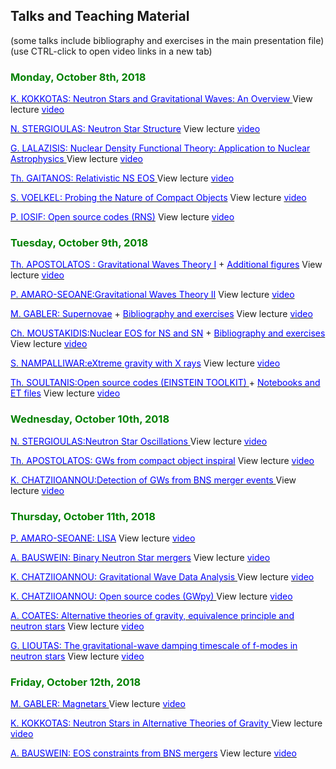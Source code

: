 ## Talks and Teaching Material

(some talks include bibliography and exercises in the main presentation file)
(use CTRL-click to open video links in a new tab)

### <span style="color:green">Monday, October 8th, 2018</span>

[<span style="color:blue">K. KOKKOTAS: Neutron Stars and Gravitational Waves: An Overview </span>](https://github.com/niksterg/gw_summer2018/raw/master/Kokkotas-1.pdf) View lecture [<span style="color:blue">video</span>](http://www.astro.auth.gr/summer2018/videos/08_Helas_Astro_BKP_Auth_01.html)

[<span style="color:blue">N. STERGIOULAS: Neutron Star Structure</span>](https://github.com/niksterg/gw_summer2018/raw/master/Stergioulas-1.pdf) View lecture [<span style="color:blue">video</span>](http://www.astro.auth.gr/summer2018/videos/08_Helas_Astro_BKP_Auth_02.html)


[<span style="color:blue">G. LALAZISIS: Nuclear Density Functional Theory: Application to Nuclear Astrophysics </span>](https://github.com/niksterg/gw_summer2018/raw/master/Lalazisis.pdf) View lecture [<span style="color:blue">video</span>](http://www.astro.auth.gr/summer2018/videos/08_Helas_Astro_BKP_Auth_03.html)


[<span style="color:blue">Th. GAITANOS: Relativistic NS EOS </span>](https://github.com/niksterg/gw_summer2018/raw/master/Gaitanos.pdf) View lecture [<span style="color:blue">video</span>](http://www.astro.auth.gr/summer2018/videos/08_Helas_Astro_Asteroskopeio_Auth_01.html)


[<span style="color:blue">S. VOELKEL: Probing the Nature of Compact Objects</span>](https://github.com/niksterg/gw_summer2018/raw/master/Voelkel.pdf) View lecture [<span style="color:blue">video</span>](http://www.astro.auth.gr/summer2018/videos/08_Helas_Astro_Asteroskopeio_Auth_02.html)


[<span style="color:blue">P. IOSIF: Open source codes (RNS)</span>](https://github.com/niksterg/gw_summer2018/raw/master/Iosif.pdf) View lecture [<span style="color:blue">video</span>](http://www.astro.auth.gr/summer2018/videos/08_Helas_Astro_Asteroskopeio_Auth_03.html)


### <span style="color:green">Tuesday, October 9th, 2018</span>

[<span style="color:blue">Th. APOSTOLATOS : Gravitational Waves Theory I</span>](https://github.com/niksterg/gw_summer2018/raw/master/Apostolatos-1.pdf) + [<span style="color:blue">Additional figures</span>](https://github.com/niksterg/gw_summer2018/raw/master/Apostolatos-1b.pdf) View lecture [<span style="color:blue">video</span>](http://www.astro.auth.gr/summer2018/videos/09_Helas_Astro_BKP_Auth_01.html)


[<span style="color:blue">P. AMARO-SEOANE:Gravitational Waves Theory II</span>](https://github.com/niksterg/gw_summer2018/raw/master/Amaro-Seoane-1.pdf) View lecture [<span style="color:blue">video</span>](http://www.astro.auth.gr/summer2018/videos/09_Helas_Astro_BKP_Auth_02.html)


[<span style="color:blue">M. GABLER: Supernovae</span>](https://github.com/niksterg/gw_summer2018/raw/master/Gabler-1.pdf) + [<span style="color:blue">Bibliography and exercises</span>](https://github.com/niksterg/gw_summer2018/raw/master/Gabler-1b.pdf) View lecture [<span style="color:blue">video</span>](http://www.astro.auth.gr/summer2018/videos/09_Helas_Astro_BKP_Auth_03.html) 



[<span style="color:blue">Ch. MOUSTAKIDIS:Nuclear EOS for NS and SN</span>](https://github.com/niksterg/gw_summer2018/raw/master/Moustakidis.pdf) + [<span style="color:blue">Bibliography and exercises</span>](https://github.com/niksterg/gw_summer2018/raw/master/Moustakidis-2.pdf) View lecture [<span style="color:blue">video</span>](http://www.astro.auth.gr/summer2018/videos/09_Helas_Astro_Asteroskopeio_Auth_01.html)


[<span style="color:blue">S. NAMPALLIWAR:eXtreme gravity with X rays</span>](https://github.com/niksterg/gw_summer2018/raw/master/Nampalliwar.pdf) View lecture [<span style="color:blue">video</span>](http://www.astro.auth.gr/summer2018/videos/09_Helas_Astro_Asteroskopeio_Auth_02.html)


[<span style="color:blue">Th. SOULTANIS:Open source codes (EINSTEIN TOOLKIT) </span>](https://github.com/niksterg/gw_summer2018/raw/master/Soultanis.pdf) + [<span style="color:blue">Notebooks and ET files</span>](https://bitbucket.org/thsoulta/et_thessaloniki/src) View lecture [<span style="color:blue">video</span>](http://www.astro.auth.gr/summer2018/videos/09_Helas_Astro_Asteroskopeio_Auth_03.html)


### <span style="color:green">Wednesday, October 10th, 2018</span>

[<span style="color:blue">N. STERGIOULAS:Neutron Star Oscillations </span>](https://github.com/niksterg/gw_summer2018/raw/master/Stergioulas-2.pdf) View lecture [<span style="color:blue">video</span>](http://www.astro.auth.gr/summer2018/videos/10_Helas_Astro_BKP_Auth_01.html)


[<span style="color:blue">Th. APOSTOLATOS: GWs from compact object inspiral</span>](https://github.com/niksterg/gw_summer2018/raw/master/Apostolatos-2.pdf) View lecture [<span style="color:blue">video</span>](http://www.astro.auth.gr/summer2018/videos/10_Helas_Astro_BKP_Auth_02.html)


[<span style="color:blue">K. CHATZIIOANNOU:Detection of GWs from BNS merger events </span>](https://github.com/niksterg/gw_summer2018/raw/master/Chatziioannou-1.pdf) View lecture [<span style="color:blue">video</span>](http://www.astro.auth.gr/summer2018/videos/10_Helas_Astro_BKP_Auth_03.html)


### <span style="color:green">Thursday, October 11th, 2018</span>

[<span style="color:blue">P. AMARO-SEOANE: LISA</span>](https://github.com/niksterg/gw_summer2018/raw/master/Amaro-Seoane-2.pdf) View lecture [<span style="color:blue">video</span>](http://www.astro.auth.gr/summer2018/videos/11_Helas_Astro_BKP_Auth_01.html)


[<span style="color:blue">A. BAUSWEIN: Binary Neutron Star mergers</span>](https://github.com/niksterg/gw_summer2018/raw/master/Bauswein-1.pdf) View lecture [<span style="color:blue">video</span>](http://www.astro.auth.gr/summer2018/videos/11_Helas_Astro_BKP_Auth_02.html)


[<span style="color:blue">K. CHATZIIOANNOU: Gravitational Wave Data Analysis </span>](https://github.com/niksterg/gw_summer2018/raw/master/Chatziioannou-2.pdf) View lecture [<span style="color:blue">video</span>](http://www.astro.auth.gr/summer2018/videos/11_Helas_Astro_BKP_Auth_03.html)


[<span style="color:blue">K. CHATZIIOANNOU: Open source codes (GWpy) </span>](https://github.com/niksterg/gw_summer2018/raw/master/Chatziioannou-3.pdf) View lecture [<span style="color:blue">video</span>](http://www.astro.auth.gr/summer2018/videos/11_Helas_Astro_Asteroskopeio_Auth_01.html)

 
[<span style="color:blue">A. COATES: Alternative theories of gravity, equivalence principle and neutron stars</span>](https://github.com/niksterg/gw_summer2018/raw/master/Coates.pdf) View lecture [<span style="color:blue">video</span>](http://www.astro.auth.gr/summer2018/videos/11_Helas_Astro_Asteroskopeio_Auth_02.html)


[<span style="color:blue">G. LIOUTAS: The gravitational-wave damping timescale of f-modes in neutron stars</span>](https://github.com/niksterg/gw_summer2018/raw/master/Lioutas.pdf) View lecture [<span style="color:blue">video</span>](http://www.astro.auth.gr/summer2018/videos/11_Helas_Astro_Asteroskopeio_Auth_03.html)


### <span style="color:green">Friday, October 12th, 2018</span>

[<span style="color:blue">M. GABLER: Magnetars </span>](https://github.com/niksterg/gw_summer2018/raw/master/Gabler-2.pdf) View lecture [<span style="color:blue">video</span>](http://www.astro.auth.gr/summer2018/videos/12_Helas_Astro_BKP_Auth_01.html)


[<span style="color:blue">K. KOKKOTAS: Neutron Stars in Alternative Theories of Gravity </span>](https://github.com/niksterg/gw_summer2018/raw/master/Kokkotas-2.pdf) View lecture [<span style="color:blue">video</span>](http://www.astro.auth.gr/summer2018/videos/12_Helas_Astro_BKP_Auth_02.html)


[<span style="color:blue">A. BAUSWEIN: EOS constraints from BNS mergers</span>](https://github.com/niksterg/gw_summer2018/raw/master/Bauswein-2.pdf) View lecture [<span style="color:blue">video</span>](http://www.astro.auth.gr/summer2018/videos/12_Helas_Astro_BKP_Auth_03.html)



